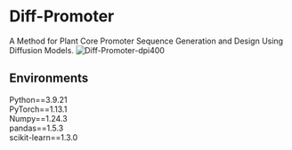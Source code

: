 # Diff-Promoter
A Method for Plant Core Promoter Sequence Generation and Design Using Diffusion Models.
![Diff-Promoter-dpi400](https://github.com/user-attachments/assets/31c123e2-fd18-444a-ab99-a0b2383f1c37)

## Environments
Python==3.9.21  
PyTorch==1.13.1  
Numpy==1.24.3  
pandas==1.5.3  
scikit-learn==1.3.0  
